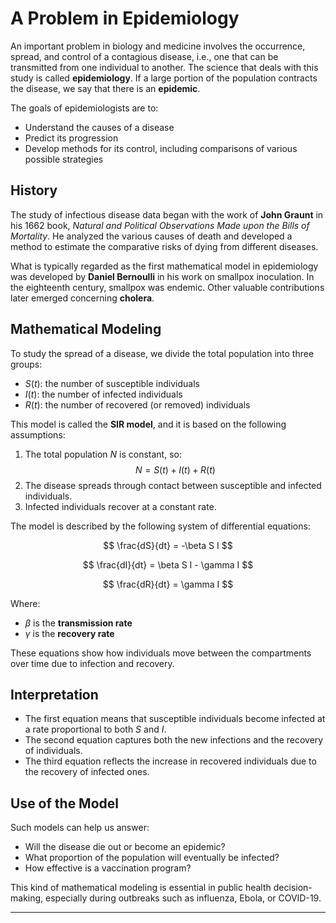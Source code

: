 # A Problem in Epidemiology

An important problem in biology and medicine involves the occurrence, spread, and control of a contagious disease, i.e., one that can be transmitted from one individual to another. The science that deals with this study is called **epidemiology**. If a large portion of the population contracts the disease, we say that there is an **epidemic**. 

The goals of epidemiologists are to:

- Understand the causes of a disease  
- Predict its progression  
- Develop methods for its control, including comparisons of various possible strategies

## History

The study of infectious disease data began with the work of **John Graunt** in his 1662 book, _Natural and Political Observations Made upon the Bills of Mortality_. He analyzed the various causes of death and developed a method to estimate the comparative risks of dying from different diseases.

What is typically regarded as the first mathematical model in epidemiology was developed by **Daniel Bernoulli** in his work on smallpox inoculation. In the eighteenth century, smallpox was endemic. Other valuable contributions later emerged concerning **cholera**.

## Mathematical Modeling

To study the spread of a disease, we divide the total population into three groups:

- $S(t)$: the number of susceptible individuals  
- $I(t)$: the number of infected individuals  
- $R(t)$: the number of recovered (or removed) individuals

This model is called the **SIR model**, and it is based on the following assumptions:

1. The total population $N$ is constant, so:  
   $$ N = S(t) + I(t) + R(t) $$
2. The disease spreads through contact between susceptible and infected individuals.
3. Infected individuals recover at a constant rate.

The model is described by the following system of differential equations:

$$
\frac{dS}{dt} = -\beta S I
$$

$$
\frac{dI}{dt} = \beta S I - \gamma I
$$

$$
\frac{dR}{dt} = \gamma I
$$

Where:

- $\beta$ is the **transmission rate**
- $\gamma$ is the **recovery rate**

These equations show how individuals move between the compartments over time due to infection and recovery.

## Interpretation

- The first equation means that susceptible individuals become infected at a rate proportional to both $S$ and $I$.
- The second equation captures both the new infections and the recovery of individuals.
- The third equation reflects the increase in recovered individuals due to the recovery of infected ones.

## Use of the Model

Such models can help us answer:

- Will the disease die out or become an epidemic?
- What proportion of the population will eventually be infected?
- How effective is a vaccination program?

This kind of mathematical modeling is essential in public health decision-making, especially during outbreaks such as influenza, Ebola, or COVID-19.

---

